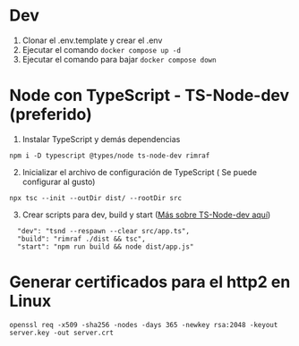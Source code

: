 # Dev

1. Clonar el .env.template y crear el .env
2. Ejecutar el comando ```docker compose up -d```
2. Ejecutar el comando para bajar ```docker compose down```

# Node con TypeScript - TS-Node-dev (preferido)

1. Instalar TypeScript y demás dependencias
```
npm i -D typescript @types/node ts-node-dev rimraf
```
2. Inicializar el archivo de configuración de TypeScript ( Se puede configurar al gusto)
```
npx tsc --init --outDir dist/ --rootDir src
```

3. Crear scripts para dev, build y start ([Más sobre TS-Node-dev aquí](https://www.npmjs.com/package/ts-node-dev))
```
  "dev": "tsnd --respawn --clear src/app.ts",
  "build": "rimraf ./dist && tsc",
  "start": "npm run build && node dist/app.js"
```

# Generar certificados para el http2 en Linux
```
openssl req -x509 -sha256 -nodes -days 365 -newkey rsa:2048 -keyout server.key -out server.crt
```